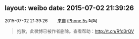 layout: weibo
date: 2015-07-02 21:39:26
---
2015-07-02 21:39:26  &nbsp;&nbsp;&nbsp;&nbsp;&nbsp;&nbsp; 来自 <a href="sinaweibo://customweibosource" rel="nofollow">iPhone 5s</a>
呵呵
>  抱歉，此微博已被作者删除。查看帮助：http://t.cn/Rfd3rQV
